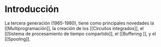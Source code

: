 # Introducción
La tercera generación (1965-1980), tiene como principales novedades la [[Multiprogramación]],  la creación de los [[Circuitos integrados]], el [[Sistema de procesamiento de tiempo compartido]], el [[Buffering ]], y el [[Spooling]]. 




